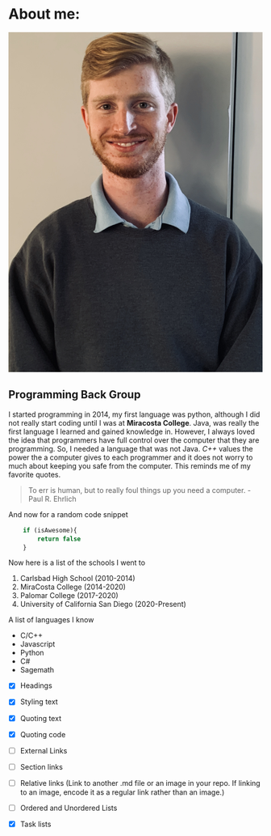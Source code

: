 # About me:

![Profile Picture](./Cover_photo.jpg)

## Programming Back Group


I started programming in 2014, my first language was
python, although I did not really start coding
until I was at **Miracosta College**. Java, was really the first
language I learned and gained knowledge in. However, I always loved the idea
that programmers have full control over the computer that they are programming.
So, I needed a language that was not Java. *C++* values the power the a computer
gives to each programmer and it does not worry to much about keeping you safe 
from the computer. This reminds me of my favorite quotes. 
> To err is human, but to really foul things up you need a computer. - Paul R. Ehrlich

And now for a random code snippet 
```javascript
    if (isAwesome){
        return false
    }
```
Now here is a list of the schools I went to

1. Carlsbad High School (2010-2014)
2. MiraCosta College (2014-2020)
3. Palomar College (2017-2020)
4. University of California San Diego (2020-Present) 

A list of languages I know

* C/C++
* Javascript
* Python
* C#
* Sagemath


- [x] Headings
- [x] Styling text
- [x] Quoting text
- [x] Quoting code
- [ ] External Links
- [ ] Section links
- [ ] Relative links (Link to another .md file or an image in your repo. If linking to an image, encode it as a regular link rather than an image.)
- [ ] Ordered and Unordered Lists
- [x] Task lists






